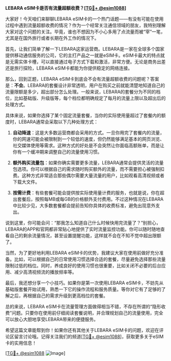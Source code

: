 **LEBARA eSIM卡是否有流量超额收费？[[TG💪+ @esim1088](https://t.me/s/esim1088)]**

大家好！今天咱们来聊聊LEBARA eSIM卡的一个热门话题——有没有可能在使用过程中遇到流量超额收费的情况？作为一个经常关注通信领域的朋友，我特别理解大家对这个问题的关注。毕竟，谁也不想因为不小心多用了点流量而被“宰”一笔，尤其是在国外旅行或者长期在外工作的情况下。

首先，让我们简单了解一下LEBARA这家运营商。LEBARA是一家在全球多个国家提供移动通信服务的公司，它的主打产品之一就是eSIM卡。eSIM卡最大的特点就是无需实体卡槽，可以直接通过电子方式下载和激活，非常方便。无论是商务出差还是旅行探险，LEBARA eSIM卡都能为你提供稳定的网络连接。

那么，回到正题，LEBARA eSIM卡到底会不会有流量超额收费的问题呢？答案是：**不会**。LEBARA的套餐设计非常透明，用户在购买之前就能清楚地知道自己的流量限额是多少，超出部分怎么处理。一般来说，LEBARA的套餐分为不同的档位，比如基础版、升级版等，每个档位都明确规定了每月的流量上限以及超出后的处理方式。

具体来说，如果你选择了某个固定流量套餐，当你的实际使用量超过了套餐内的额度时，LEBARA通常会采取以下几种处理方式：

1. **自动降速**：这是大多数运营商都会采用的方式。一旦你用完了套餐内的流量，你的网速可能会被限制到一个较低的速度，但仍然能够满足基本的网页浏览、社交媒体使用等需求。这种方式的好处是不会突然让你面临高额账单，而是让你有一个缓冲期来调整自己的流量使用习惯。

2. **额外购买流量包**：如果你确实需要更多流量，LEBARA通常会提供灵活的流量包选项。你可以根据自己的需求随时购买额外的流量，而不需要担心被强制扣费。这种方式非常适合那些偶尔需要大量流量的用户，比如观看高清视频或者下载大文件。

3. **按需计费**：有些套餐可能会提供按实际使用量计费的服务，也就是说，你在超出套餐后，按照每MB或每GB的价格额外支付费用。不过这种情况在LEBARA中比较少见，大多数套餐都会提前告知你具体的收费标准，避免出现意外支出。

说到这里，你可能会问：“那我怎么知道自己什么时候快用完流量了？”别担心，LEBARA的APP和官网都非常贴心地提供了实时流量监控功能。你可以随时随地查看自己的剩余流量情况，甚至设置提醒功能，这样就不会在不知不觉中超出限额了。

当然，为了更好地利用LEBARA eSIM卡的优势，我建议大家在使用前做好充分准备。比如，可以根据自己的日常使用习惯选择合适的套餐，尽量避免选择那些流量限制过低的档位。同时，养成良好的使用习惯也很重要，比如关闭不必要的后台应用、减少高清视频流的播放频率等。

最后，我还想分享一个小技巧。如果你是第一次使用LEBARA eSIM卡，不妨先从基础版套餐开始试用，熟悉一下它的操作流程和服务质量。等你对它有了足够的了解之后，再根据自己的需求升级到更高档位的套餐。

总的来说，LEBARA eSIM卡在流量管理方面做得相当不错，不存在所谓的“隐形收费”问题。只要你在使用前仔细阅读套餐说明，并合理规划自己的流量使用，完全可以放心大胆地享受LEBARA带来的便捷服务。

希望这篇文章能帮到你！如果你还有其他关于LEBARA eSIM卡的问题，欢迎在评论区留言讨论哦。记得关注我们的频道[[TG💪+ @esim1088](https://t.me/s/esim1088)]，获取更多关于eSIM卡的实用信息！

[[TG💪+ @esim1088](https://t.me/s/esim1088) ![Image](https://i.postimg.cc/4NQfJmqS/Snipaste-2025-05-13-00-14-12.png)]